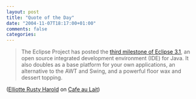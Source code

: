 ```yaml
---
layout: post
title: "Quote of the Day"
date: "2004-11-07T18:17:00+01:00"
comments: false
categories: 
---
```


<blockquote>
<p>The Eclipse Project has posted the <a href="http://download.eclipse.org/downloads/drops/S-3.1M3-200411050810/eclipse-news-all-M3.html">third milestone of Eclipse 3.1</a>, an open source integrated development environment (IDE) for Java. It also doubles as a base platform for your own applications, an alternative to the AWT and Swing, and a powerful floor wax and dessert topping.</p>
</blockquote>

<p>(<a href="http://www.elharo.com/">Elliotte Rusty Harold</a> on <a href="http://www.cafeaulait.org/#news2004November7">Cafe au Lait</a>)</p>


